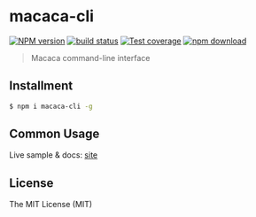 # macaca-cli

[![NPM version][npm-image]][npm-url]
[![build status][travis-image]][travis-url]
[![Test coverage][coveralls-image]][coveralls-url]
[![npm download][download-image]][download-url]

[npm-image]: https://img.shields.io/npm/v/macaca-cli.svg?style=flat-square
[npm-url]: https://npmjs.org/package/macaca-cli
[travis-image]: https://img.shields.io/travis/macacajs/macaca-cli.svg?style=flat-square
[travis-url]: https://travis-ci.org/macacajs/macaca-cli
[coveralls-image]: https://img.shields.io/coveralls/macacajs/macaca-cli.svg?style=flat-square
[coveralls-url]: https://coveralls.io/r/macacajs/macaca-cli?branch=master
[download-image]: https://img.shields.io/npm/dm/macaca-cli.svg?style=flat-square
[download-url]: https://npmjs.org/package/macaca-cli

> Macaca command-line interface

## Installment

```bash
$ npm i macaca-cli -g
```

## Common Usage

Live sample & docs: [site](//macacajs.github.io/cli-usage)

## License

The MIT License (MIT)

